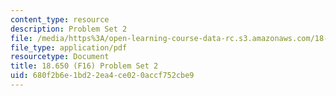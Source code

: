 ```yaml
---
content_type: resource
description: Problem Set 2
file: /media/https%3A/open-learning-course-data-rc.s3.amazonaws.com/18-650-statistics-for-applications-fall-2016/680f2b6e1bd22ea4ce020accf752cbe9_MIT18_650F16_PSet2.pdf
file_type: application/pdf
resourcetype: Document
title: 18.650 (F16) Problem Set 2
uid: 680f2b6e-1bd2-2ea4-ce02-0accf752cbe9
---
```


